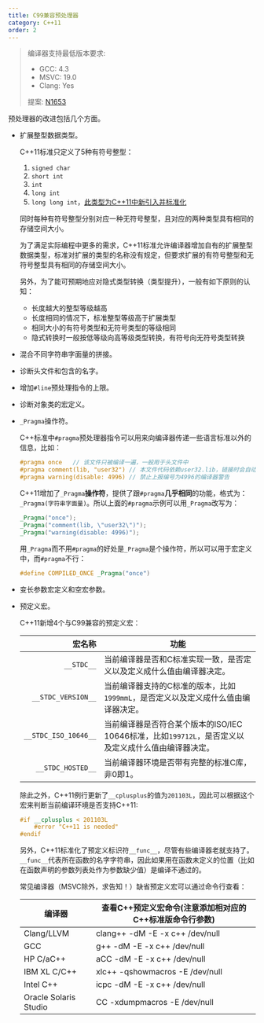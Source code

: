 ```yaml
---
title: C99兼容预处理器
category: C++11
order: 2
---
```


> 编译器支持最低版本要求:
> * GCC: 4.3
> * MSVC: 19.0
> * Clang: Yes
>
> 提案: [N1653](http://www.open-std.org/jtc1/sc22/wg21/docs/papers/2004/n1653.htm)

预处理器的改进包括几个方面。

* 扩展整型数据类型。

  C++11标准只定义了5种有符号整型：

  1. `signed char`
  2. `short int`
  3. `int`
  4. `long int`
  5. `long long int`，[此类型为C++11中新引入并标准化](../long-long/)

  同时每种有符号整型分别对应一种无符号整型，且对应的两种类型具有相同的存储空间大小。

  为了满足实际编程中更多的需求，C++11标准允许编译器增加自有的扩展整型数据类型，标准对扩展的类型的名称没有规定，但要求扩展的有符号整型和无符号整型具有相同的存储空间大小。

  另外，为了能可预期地应对隐式类型转换（类型提升），一般有如下原则的认知：

  * 长度越大的整型等级越高
  * 长度相同的情况下，标准整型等级高于扩展类型
  * 相同大小的有符号类型和无符号类型的等级相同
  * 隐式转换时一般按低等级向高等级类型转换，有符号向无符号类型转换


* 混合不同字符串字面量的拼接。

* 诊断头文件和包含的名字。

* 增加`#line`预处理指令的上限。

* 诊断对象类的宏定义。

* `_Pragma`操作符。

  C++标准中`#pragma`预处理器指令可以用来向编译器传递一些语言标准以外的信息，比如：

  ```c++
  #pragma once   // 该文件只被编译一遍，一般用于头文件中
  #pragma comment(lib, "user32") // 本文件代码依赖user32.lib，链接时会自动寻找并链接
  #pragma warning(disable: 4996) // 禁止上报编号为4996的编译器警告
  ```

  C++11增加了`_Pragma`**操作符**，提供了跟`#pragma`**几乎相同**的功能，格式为：`_Pragma(字符串字面量)`。所以上面的`#pragma`示例可以用`_Pragma`改写为：

  ```c++
  _Pragma("once");
  _Pragma("comment(lib, \"user32\")");
  _Pragma("warning(disable: 4996)");
  ```

  用`_Pragma`而不用`#pragma`的好处是`_Pragma`是个操作符，所以可以用于宏定义中，而`#pragma`不行：

  ```c++
  #define COMPILED_ONCE _Pragma("once")
  ```

* 变长参数宏定义和空宏参数。

* 预定义宏。

  C++11新增4个与C99兼容的预定义宏：

  |                  宏名称 | 功能                                       |
  | -------------------: | ---------------------------------------- |
  |           `__STDC__` | 当前编译器是否和C标准实现一致，是否定义以及定义成什么值由编译器决定。      |
  |   `__STDC_VERSION__` | 当前编译器支持的C标准的版本，比如`1999mmL`，是否定义以及定义成什么值由编译器决定。 |
  | `__STDC_ISO_10646__` | 当前编译器是否符合某个版本的ISO/IEC 10646标准，比如`199712L`，是否定义以及定义成什么值由编译器决定。 |
  |    `__STDC_HOSTED__` | 当前编译器环境是否带有完整的标准C库，非0即1。                 |

  除此之外，C++11例行更新了`__cplusplus`的值为`201103L`，因此可以根据这个宏来判断当前编译环境是否支持C++11:

  ```c++
  #if __cplusplus < 201103L
      #error "C++11 is needed"
  #endif
  ```

  另外，C++11标准化了预定义标识符`__func__`，尽管有些编译器老就支持了。`__func__`代表所在函数的名字字符串，因此如果用在函数未定义的位置（比如在函数声明的参数列表处作为参数缺少值）是编译不通过的。

  常见编译器（MSVC除外，求告知！）缺省预定义宏可以通过命令行查看：

  | 编译器                   | 查看C++预定义宏命令(注意添加相对应的C++标准版命令行参数)  |
  | --------------------- | --------------------------------- |
  | Clang/LLVM            | clang++ -dM -E -x c++ /dev/null   |
  | GCC                   | g++     -dM -E -x c++ /dev/null   |
  | HP C/aC++             | aCC     -dM -E -x c++ /dev/null   |
  | IBM XL C/C++          | xlc++   -qshowmacros -E /dev/null |
  | Intel C++             | icpc    -dM -E -x c++ /dev/null   |
  | Oracle Solaris Studio | CC      -xdumpmacros -E /dev/null |

  ​